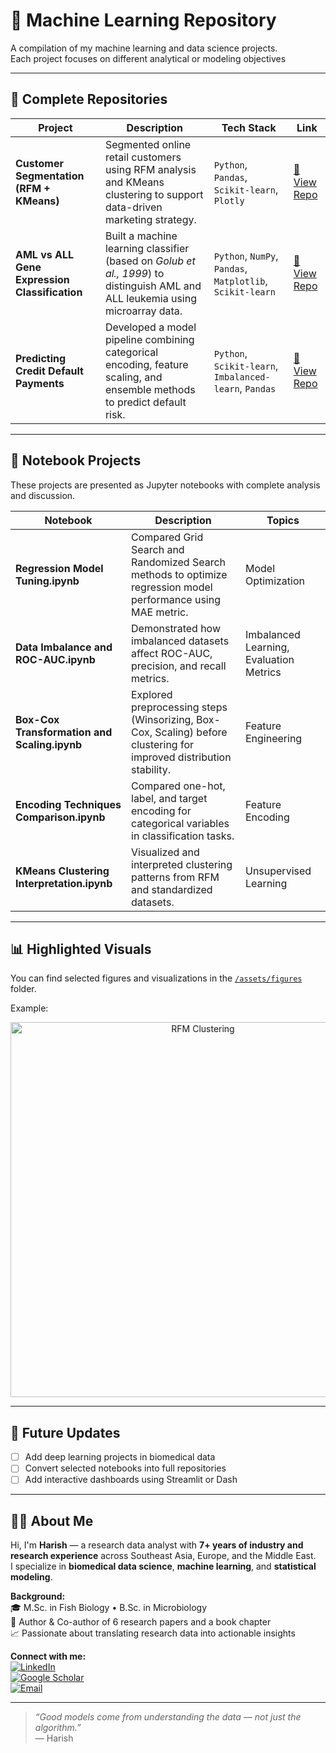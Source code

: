  
# 🧠 Machine Learning Repository

A compilation of my machine learning and data science projects.  
Each project focuses on different analytical or modeling objectives 


---

## 🚀 Complete Repositories

| Project | Description | Tech Stack | Link |
|----------|--------------|-------------|------|
| **Customer Segmentation (RFM + KMeans)** | Segmented online retail customers using RFM analysis and KMeans clustering to support data-driven marketing strategy. | `Python`, `Pandas`, `Scikit-learn`, `Plotly` | [🔗 View Repo](https://github.com/harish-username/customer-segmentation-rfm-kmeans) |
| **AML vs ALL Gene Expression Classification** | Built a machine learning classifier (based on *Golub et al., 1999*) to distinguish AML and ALL leukemia using microarray data. | `Python`, `NumPy`, `Pandas`, `Matplotlib`, `Scikit-learn` | [🔗 View Repo](https://github.com/harish-username/aml-all-classifier) |
| **Predicting Credit Default Payments** | Developed a model pipeline combining categorical encoding, feature scaling, and ensemble methods to predict default risk. | `Python`, `Scikit-learn`, `Imbalanced-learn`, `Pandas` | [🔗 View Repo](#) |

---

## 📓 Notebook Projects

These projects are presented as Jupyter notebooks with complete analysis and discussion.

| Notebook | Description | Topics |
|-----------|--------------|---------|
| **Regression Model Tuning.ipynb** | Compared Grid Search and Randomized Search methods to optimize regression model performance using MAE metric. | Model Optimization |
| **Data Imbalance and ROC-AUC.ipynb** | Demonstrated how imbalanced datasets affect ROC-AUC, precision, and recall metrics. | Imbalanced Learning, Evaluation Metrics |
| **Box-Cox Transformation and Scaling.ipynb** | Explored preprocessing steps (Winsorizing, Box-Cox, Scaling) before clustering for improved distribution stability. | Feature Engineering |
| **Encoding Techniques Comparison.ipynb** | Compared one-hot, label, and target encoding for categorical variables in classification tasks. | Feature Encoding |
| **KMeans Clustering Interpretation.ipynb** | Visualized and interpreted clustering patterns from RFM and standardized datasets. | Unsupervised Learning |

---

## 📊 Highlighted Visuals
You can find selected figures and visualizations in the [`/assets/figures`](./assets/figures) folder.

Example:
<p align="center">
  <img src="assets/figures/rfm_kmeans_clusters.png" alt="RFM Clustering" width="600"/>
</p>

---

## 🧩 Future Updates
- [ ] Add deep learning projects in biomedical data  
- [ ] Convert selected notebooks into full repositories  
- [ ] Add interactive dashboards using Streamlit or Dash  

---

## 👨‍🔬 About Me

Hi, I'm **Harish** — a research data analyst with **7+ years of industry and research experience** across Southeast Asia, Europe, and the Middle East.  
I specialize in **biomedical data science**, **machine learning**, and **statistical modeling**.

**Background:**  
🎓 M.Sc. in Fish Biology • B.Sc. in Microbiology  
🔬 Author & Co-author of 6 research papers and a book chapter  
📈 Passionate about translating research data into actionable insights  

**Connect with me:**  
[![LinkedIn](https://img.shields.io/badge/LinkedIn-Harish-blue?logo=linkedin)](https://linkedin.com/in/harish)  
[![Google Scholar](https://img.shields.io/badge/Google_Scholar-Harish-lightgrey?logo=googlescholar)](#)  
[![Email](https://img.shields.io/badge/Email-harish%40gmail.com-red?logo=gmail)](mailto:harish@gmail.com)

---

> _“Good models come from understanding the data — not just the algorithm.”_  
> — Harish
